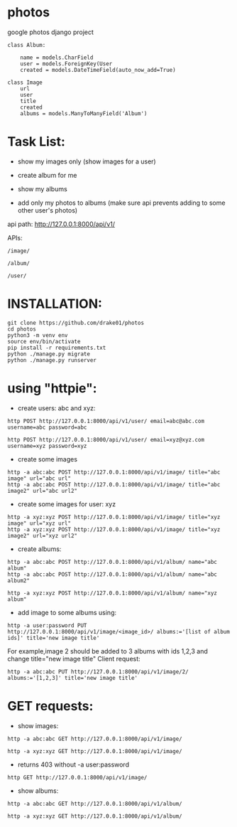 # photos

google photos
django project

```
class Album:

    name = models.CharField
    user = models.ForeignKey(User
    created = models.DateTimeField(auto_now_add=True)
```

```
class Image
    url
    user
    title
    created
    albums = models.ManyToManyField('Album')
 ```

# Task List:
* show my images only (show images for a user)

* create album for me

* show my albums

* add only my photos to albums (make sure api prevents adding to some other user's photos)


api path: http://127.0.0.1:8000/api/v1/

APIs:

```
/image/
```

```
/album/
```

```
/user/
```

INSTALLATION:
===============
```
git clone https://github.com/drake01/photos
cd photos
python3 -m venv env
source env/bin/activate
pip install -r requirements.txt
python ./manage.py migrate
python ./manage.py runserver

```



using "httpie":
===============

* create users: abc and xyz:
```
http POST http://127.0.0.1:8000/api/v1/user/ email=abc@abc.com username=abc password=abc

http POST http://127.0.0.1:8000/api/v1/user/ email=xyz@xyz.com username=xyz password=xyz
```
* create some images
```
http -a abc:abc POST http://127.0.0.1:8000/api/v1/image/ title="abc image" url="abc url"
http -a abc:abc POST http://127.0.0.1:8000/api/v1/image/ title="abc image2" url="abc url2"
```

* create some images for user: xyz
```
http -a xyz:xyz POST http://127.0.0.1:8000/api/v1/image/ title="xyz image" url="xyz url"
http -a xyz:xyz POST http://127.0.0.1:8000/api/v1/image/ title="xyz image2" url="xyz url2"
```

* create albums:
```
http -a abc:abc POST http://127.0.0.1:8000/api/v1/album/ name="abc album"
http -a abc:abc POST http://127.0.0.1:8000/api/v1/album/ name="abc album2"
```
```
http -a xyz:xyz POST http://127.0.0.1:8000/api/v1/album/ name="xyz album"
```

* add image to some albums using:
```
http -a user:password PUT http://127.0.0.1:8000/api/v1/image/<image_id>/ albums:='[list of album ids]' title='new image title'
```

For example,image 2 should be added to 3 albums  with ids 1,2,3  and change title="new image title"
Client request:
```
http -a abc:abc PUT http://127.0.0.1:8000/api/v1/image/2/ albums:='[1,2,3]' title='new image title'
```

GET requests:
=============

* show images:
```
http -a abc:abc GET http://127.0.0.1:8000/api/v1/image/

http -a xyz:xyz GET http://127.0.0.1:8000/api/v1/image/
```


* returns 403 without -a user:password
```
http GET http://127.0.0.1:8000/api/v1/image/
```

* show albums:
```
http -a abc:abc GET http://127.0.0.1:8000/api/v1/album/

http -a xyz:xyz GET http://127.0.0.1:8000/api/v1/album/
```

